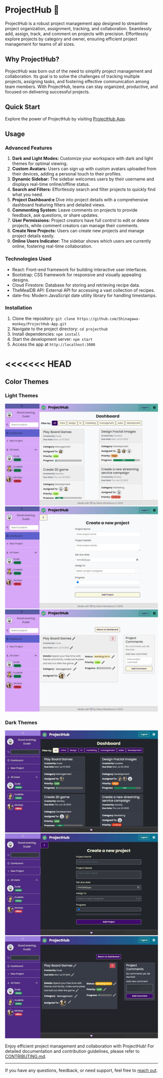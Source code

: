 # ProjectHub 🚀

ProjectHub is a robust project management app designed to streamline project organization, assignment, tracking, and collaboration. Seamlessly add, assign, track, and comment on projects with precision. Effortlessly explore projects by category and owner, ensuring efficient project management for teams of all sizes.

## Why ProjectHub?

ProjectHub was born out of the need to simplify project management and collaboration. Its goal is to solve the challenges of tracking multiple projects, assigning tasks, and fostering effective communication among team members. With ProjectHub, teams can stay organized, productive, and focused on delivering successful projects.

## Quick Start

Explore the power of ProjectHub by visiting [ProjectHub App](https://project-hub-site.web.app/).

## Usage

### Advanced Features

1. **Dark and Light Modes:** Customize your workspace with dark and light themes for optimal viewing.
2. **Custom Avatars:** Users can sign up with custom avatars uploaded from their devices, adding a personal touch to their profiles.
3. **Dynamic Sidebar:** The sidebar welcomes users by their username and displays real-time online/offline status.
4. **Search and Filters:** Effortlessly search and filter projects to quickly find what you need.
5. **Project Dashboard:e** Dive into project details with a comprehensive dashboard featuring filters and detailed views.
6. **Commenting System:** Leave comments on projects to provide feedback, ask questions, or share updates.
7. **User Permissions:** Project creators have full control to edit or delete projects, while comment creators can manage their comments.
8. **Create New Projects:** Users can create new projects and manage project details easily.
9. **Online Users Indicator:** The sidebar shows which users are currently online, fostering real-time collaboration.

### Technologies Used

- React: Front-end framework for building interactive user interfaces.
- Bootstrap: CSS framework for responsive and visually appealing designs.
- Cloud Firestore: Database for storing and retrieving recipe data.
- TheMealDB API: External API for accessing a vast collection of recipes.
- date-fns: Modern JavaScript date utility library for handling timestamps.

### Installation

1. Clone the repository: `git clone https://github.com/Shinagawa-monkey/ProjectHub-App.git`
2. Navigate to the project directory: `cd projecthub`
3. Install dependencies: `npm install`
4. Start the development server: `npm start`
5. Access the app at `http://localhost:3000`

<<<<<<< HEAD
=======
## Color Themes

### Light Themes
![Light Theme 1](/screenshots/projectHubLight1.jpg "Light Theme 1")
![Light Theme 2](/screenshots/projectHubLight2.jpg "Light Theme 2")
![Light Theme 3](/screenshots/projectHubLight3.jpg "Light Theme 3")

### Dark Themes
![Dark Theme 1](/screenshots/projectHubDark1.jpg "Dark Theme 1")
![Dark Theme 2](/screenshots/projectHubDark2.jpg "Dark Theme 2")
![Dark Theme 3](/screenshots/projectHubDark3.jpg "Dark Theme 3")

Enjoy efficient project management and collaboration with ProjectHub! For detailed documentation and contribution guidelines, please refer to [CONTRIBUTING.md](CONTRIBUTING.md).

---

If you have any questions, feedback, or need support, feel free to [reach out](mailto:elenashatalova.it@gmail.com).
